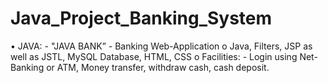 # Java_Project_Banking_System

•	JAVA: -   "JAVA BANK” - Banking Web-Application
o	Java, Filters, JSP as well as JSTL, MySQL Database, HTML, CSS
o	Facilities: - Login using Net-Banking or ATM, Money transfer, withdraw cash, cash deposit.
